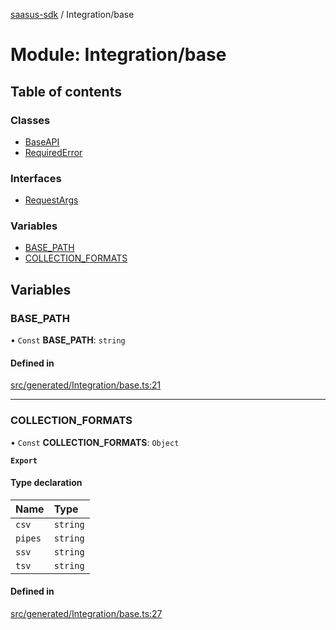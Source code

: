 [saasus-sdk](../README.md) / Integration/base

# Module: Integration/base

## Table of contents

### Classes

- [BaseAPI](../classes/Integration_base.BaseAPI.md)
- [RequiredError](../classes/Integration_base.RequiredError.md)

### Interfaces

- [RequestArgs](../interfaces/Integration_base.RequestArgs.md)

### Variables

- [BASE\_PATH](Integration_base.md#base_path)
- [COLLECTION\_FORMATS](Integration_base.md#collection_formats)

## Variables

### BASE\_PATH

• `Const` **BASE\_PATH**: `string`

#### Defined in

[src/generated/Integration/base.ts:21](https://github.com/saasus-platform/saasus-sdk-javascript/blob/2c78b0a/src/generated/Integration/base.ts#L21)

___

### COLLECTION\_FORMATS

• `Const` **COLLECTION\_FORMATS**: `Object`

**`Export`**

#### Type declaration

| Name | Type |
| :------ | :------ |
| `csv` | `string` |
| `pipes` | `string` |
| `ssv` | `string` |
| `tsv` | `string` |

#### Defined in

[src/generated/Integration/base.ts:27](https://github.com/saasus-platform/saasus-sdk-javascript/blob/2c78b0a/src/generated/Integration/base.ts#L27)
